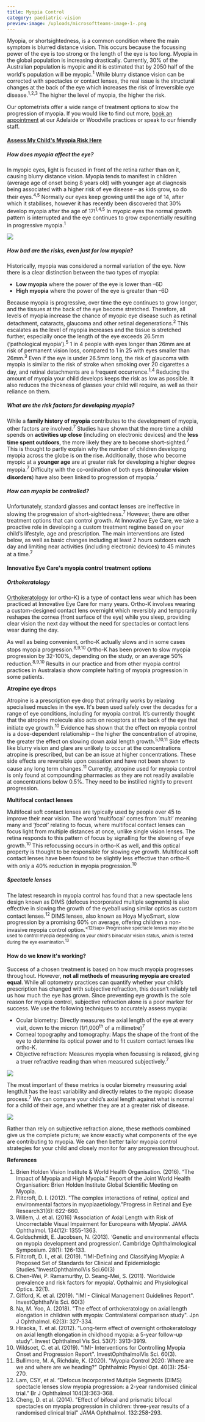 ```yaml
---
title: Myopia Control
category: paediatric-vision
preview-image: /uploads/microsoftteams-image-1-.png
---
```

<div class="employee-heading">

<p>Myopia, or shortsightedness, is a common condition where the main symptom is blurred distance vision. This occurs because the focussing power of the eye is too strong or the length of the eye is too long. Myopia in the global population is increasing drastically. Currently, 30% of the Australian population is myopic and it is estimated that by 2050 half of the world's population will be myopic.<sup>1</sup> While blurry distance vision can be corrected with spectacles or contact lenses, the real issue is the structural changes at the back of the eye which increases the risk of irreversible eye disease.<sup>1,2,3</sup> The higher the level of myopia, the higher the risk.</p>

Our optometrists offer a wide range of treatment options to slow the progression of myopia. If you would like to find out more, <a href="/what-we-do/eye-exam">book an appointment</a>[](applewebdata://AF469C8E-E359-4440-AFC6-77B40F773E15/what-we-do/eye-exam) at our Adelaide or Woodville practices or speak to our friendly staff.

<p><h4><a href="https://mykidsvision.org/" target="_blank">Assess My Child's Myopia Risk Here</a></h4></p>
</div>

##### **How does myopia affect the eye?**

In myopic eyes, light is focused in front of the retina rather than on it, causing blurry distance vision. Myopia tends to manifest in children (average age of onset being 8 years old) with younger age at diagnosis being associated with a higher risk of eye disease – as kids grow, so do their eyes.<sup>4,5</sup> Normally our eyes keep growing until the age of 14, after which it stabilises, however it has recently been discovered that 30% develop myopia after the age of 17!<sup>1,4,5</sup> In myopic eyes the normal growth pattern is interrupted and the eye continues to grow exponentially resulting in progressive myopia.<sup>1</sup>

![](/uploads/myopia2.png)

##### **How bad are the risks, even just for low myopia?**

Historically, myopia was considered a normal variation of the eye. Now there is a clear distinction between the two types of myopia:

* **Low myopia** where the power of the eye is lower than –6D
* **High myopia** where the power of the eye is greater than –6D

Because myopia is progressive, over time the eye continues to grow longer, and the tissues at the back of the eye become stretched. Therefore, all levels of myopia increase the chance of myopic eye disease such as retinal detachment, cataracts, glaucoma and other retinal degenerations.<sup>2</sup> This escalates as the level of myopia increases and the tissue is stretched further, especially once the length of the eye exceeds 26.5mm (‘pathological myopia’).<sup>5</sup> 1 in 4 people with eyes longer than 26mm are at risk of permanent vision loss, compared to 1 in 25 with eyes smaller than 26mm.<sup>3</sup> Even if the eye is under 26.5mm long, the risk of glaucoma with myopia is similar to the risk of stroke when smoking over 20 cigarettes a day, and retinal detachments are a frequent occurrence.<sup>1,4</sup> Reducing the amount of myopia your child develops keeps the risk as low as possible. It also reduces the thickness of glasses your child will require, as well as their reliance on them.

##### **What are the risk factors for developing myopia?**

While a **family history of myopia** contributes to the development of myopia, other factors are involved.<sup>7</sup> Studies have shown that the more time a child spends on **activities up close** (including on electronic devices) and the **less time spent outdoors**, the more likely they are to become short-sighted.<sup>7</sup> This is thought to partly explain why the number of children developing myopia across the globe is on the rise. Additionally, those who become myopic at a **younger age** are at greater risk for developing a higher degree myopia.<sup>7</sup> Difficulty with the co-ordination of both eyes (**binocular vision disorders**) have also been linked to progression of myopia.<sup>7</sup>

##### **How can myopia be controlled?**

Unfortunately, standard glasses and contact lenses are ineffective in slowing the progression of short-sightedness.<sup>7</sup> However, there are other treatment options that can control growth. At Innovative Eye Care, we take a proactive role in developing a custom treatment regime based on your child’s lifestyle, age and prescription. The main interventions are listed below, as well as basic changes including at least 2 hours outdoors each day and limiting near activities (including electronic devices) to 45 minutes at a time.<sup>7</sup>

#### **Innovative Eye Care's myopia control treatment options**

##### **Orthokeratology**

[Orthokeratology](applewebdata://AF469C8E-E359-4440-AFC6-77B40F773E15/what-we-do/orthokeratology-corneal-reshaping) (or ortho-K) is a type of contact lens wear which has been practiced at Innovative Eye Care for many years. Ortho-K involves wearing a custom-designed contact lens overnight which reversibly and temporarily reshapes the cornea (front surface of the eye) while you sleep, providing clear vision the next day without the need for spectacles or contact lens wear during the day.

As well as being convenient, ortho-K actually slows and in some cases stops myopia progression.<sup>8,9,10</sup> Ortho-K has been proven to slow myopia progression by 32-100%, depending on the study, or an average 50% reduction.<sup>8,9,10</sup> Results in our practice and from other myopia control practices in Australasia show complete halting of myopia progression in some patients.

**Atropine eye drops**

Atropine is a prescription eye drop that primarily works by relaxing specialised muscles in the eye. It's been used safely over the decades for a range of eye conditions, including for myopia control. It’s currently thought that the atropine molecule also acts on receptors at the back of the eye that initiate eye growth.<sup>10</sup> Evidence has shown that the effect on myopia control is a dose-dependent relationship – the higher the concentration of atropine, the greater the effect on slowing down axial length growth.<sup>5,10,11</sup> Side effects like blurry vision and glare are unlikely to occur at the concentrations atropine is prescribed, but can be an issue at higher concentrations. These side effects are reversible upon cessation and have not been shown to cause any long term changes.<sup>11</sup> Currently, atropine used for myopia control is only found at compounding pharmacies as they are not readily available at concentrations below 0.5%. They need to be instilled nightly to prevent progression.

**Multifocal contact lenses**

Multifocal soft contact lenses are typically used by people over 45 to improve their near vision. The word ‘multifocal’ comes from ‘*multi’* meaning many and ‘*focal’* relating to focus, where multifocal contact lenses can focus light from multiple distances at once, unlike single vision lenses. The retina responds to this pattern of focus by signalling for the slowing of eye growth.<sup>10</sup> This refocussing occurs in ortho-K as well, and this optical property is thought to be responsible for slowing eye growth. Multifocal soft contact lenses have been found to be slightly less effective than ortho-K with only a 40% reduction in myopia progression.<sup>10</sup>

##### Spectacle lenses

The latest research in myopia control has found that a new spectacle lens design known as DIMS (defocus incorporated multiple segments) is also effective in slowing the growth of the eyeball using similar optics as custom contact lenses.<sup>12</sup> DIMS lenses, also known as Hoya MiyoSmart, slow progression by a promising 60% on average, offering children a non-invasive myopia control option.<sup><12/sup> Progressive spectacle lenses may also be used to control myopia depending on your child's binocular vision status, which is tested during the eye examination.<sup>13</sup>

#### **How do we know it's working?**

Success of a chosen treatment is based on how much myopia progresses throughout. However, **not all methods of measuring myopia are created equal**. While all optometry practices can quantify whether your child’s prescription has changed with subjective refraction, this doesn’t reliably tell us how much the eye has grown. Since preventing eye growth is the sole reason for myopia control, subjective refraction alone is a poor marker for success. We use the following techniques to accurately assess myopia:

* Ocular biometry: Directly measures the axial length of the eye at every visit, down to the micron (1/1,000<sup>th</sup> of a millimetre)<sup>7</sup>
* Corneal topography and tomography: Maps the shape of the front of the eye to determine its optical power and to fit custom contact lenses like ortho-K.
* Objective refraction: Measures myopia when focussing is relaxed, giving a truer refractive reading than when measured subjectively.<sup>7</sup>

![](/uploads/measurementds.png)

The most important of these metrics is ocular biometry measuring axial length.It has the least variability and directly relates to the myopic disease process.<sup>7</sup> We can compare your child’s axial length against what is normal for a child of their age, and whether they are at a greater risk of disease.

![](/uploads/axial-length-chart.png)

Rather than rely on subjective refraction alone, these methods combined give us the complete picture; we know exactly what components of the eye are contributing to myopia. We can then better tailor myopia control strategies for your child and closely monitor for any progression throughout.

**References**

1. Brien Holden Vision Institute & World Health Organisation. (2016). “The Impact of Myopia and High Myopia.” Report of the Joint World Health Organisation: Brien Holden Institute Global Scientific Meeting on Myopia.
2. Flitcroft, D. I. (2012). "The complex interactions of retinal, optical and environmental factors in myopiaaetiology."Progress in Retinal and Eye Research31(6): 622-660.
3. Willem, J. et al. (2016) ‘Association of Axial Length with Risk of Uncorrectable Visual Impairment for Europeans with Myopia’. JAMA Ophthalmol. 134(12): 1355-1363.
4. Goldschmidt, E. Jacobsen, N. (2013). ‘Genetic and environmental effects on myopia development and progression’. Cambridge Ophthalmological Symposium. 28(1): 126-133.
5. Flitcroft, D. I., et al. (2019). "IMI-Defining and Classifying Myopia: A Proposed Set of Standards for Clinical and Epidemiologic Studies."InvestOphthalmolVis Sci.60(3)
6. Chen-Wei, P. Ramamurthy, D. Seang-Mei, S. (2011). ‘Worldwide prevalence and risk factors for myopia’. Opthalmic and Physiological Optics. 32(1).
7. Gifford, K. et al. (2019). "IMI - Clinical Management Guidelines Report". InvestOphthalVis Sci. 60(3)
8. Na, M. Yoo, A. (2018). "The effect of orthokeratology on axial length elongation in children with myopia: Contralateral comparison study". Jpn J Ophthalmol. 62(3): 327-334.
9. Hiraoka, T. et al. (2012). "Long-term effect of overnight orthokeratology on axial length elongation in childhood myopia: a 5-year follow-up study". Invest Ophthalmol Vis Sci. 53(7): 3913-3919.
10. Wildsoet, C. et al. (2019). "IMI- Interventions for Controlling Myopia Onset and Progression Report". InvestOphthalmolVis Sci. 60(3).
11. Bullimore, M. A, Richdale, K. (2020). "Myopia Control 2020: Where are we and where are we heading?" Ophthalmic Physiol Opt. 40(3): 254-270.
12. Lam, CSY, et al. “Defocus Incorporated Multiple Segments (DIMS) spectacle lenses slow myopia progression: a 2-year randomised clinical trial.” Br J Ophthalmol 104(3):363-368.
13. Cheng, D. et al. (2014). "Effect of bifocal and prismatic bifocal spectacles on myopia progression in children: three-year results of a randomised clinical trial" JAMA Ophthalmol. 132:258-293.